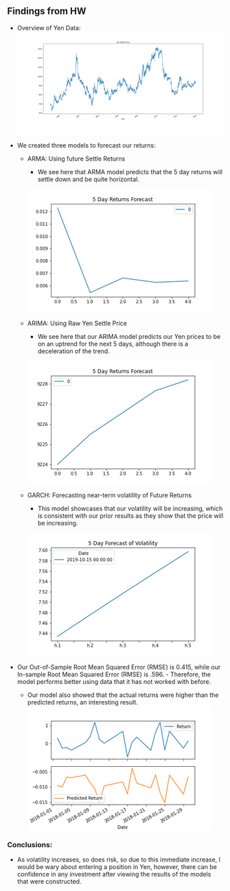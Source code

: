 ## Findings from HW 

- Overview of Yen Data:
![Photo](Images/Settle_graph.png)

- We created three models to forecast our returns:

  - ARMA: Using future Settle Returns
       - We see here that ARMA model predicts that the 5 day returns will settle down and be quite horizontal. 
      
      ![Photo](Images/ARMA_5_Day_Returns_Forecast.png)

  - ARIMA: Using Raw Yen Settle Price
       - We see here that our ARIMA model predicts our Yen prices to be on an uptrend for the next 5 days, although there is a deceleration of the trend. 
       
     ![Photo](Images/ARIMA_5_Day_Returns_Forecast.png)

   - GARCH: Forecasting near-term volatility of Future Returns
        - This model showcases that our volatility will be increasing, which is consistent with our prior results as they show that the price will be increasing. 

      ![Photo](Images/5_Day_Forecast_of_Volatility.png)        
     
     
- Our Out-of-Sample Root Mean Squared Error (RMSE) is 0.415, while our In-sample Root Mean Squared Error (RMSE) is .596.
         - Therefore, the model performs better using data that it has not worked with before.
         
     - Our model also showed that the actual returns were higher than the predicted returns, an interesting result. 
![Photo](Images/Actual_vs_Predicted.png)
    
### Conclusions:
   - As volatility increases, so does risk, so due to this immediate increase, I would be wary about entering a position in Yen, however, there can be confidence in any investment after viewing the results of the models that were constructed. 
        